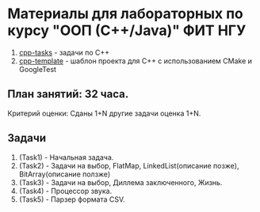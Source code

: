 # Материалы для лабораторных по курсу "ООП (С++/Java)" ФИТ НГУ

1. [cpp-tasks](cpp-tasks) - задачи по С++
2. [cpp-template](cpp-template) - шаблон проекта для С++ с использованием CMake и GoogleTest

## План занятий: 32 часа.

Критерий оценки: Сданы 1+N другие задачи оценка 1+N.

## Задачи

1. (Task1) - Начальная задача.
2. (Task2) - Задачи на выбор, FlatMap, LinkedList(описание позже), BitArray(описание ползже)
3. (Task3) - Задачи на выбор, Диллема заключенного, Жизнь.
4. (Task4) - Процессор звука.
5. (Task5) - Парзер формата CSV.
